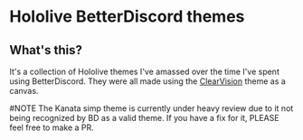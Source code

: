 # Hololive BetterDiscord themes
## What's this?
It's a collection of Hololive themes I've amassed over the time I've spent using BetterDiscord. They were all made using the [ClearVision](https://github.com/ClearVision/ClearVision-v6) theme as a canvas.

#NOTE
The Kanata simp theme is currently under heavy review due to it not being recognized by BD as a valid theme. If you have a fix for it, PLEASE feel free to make a PR.
